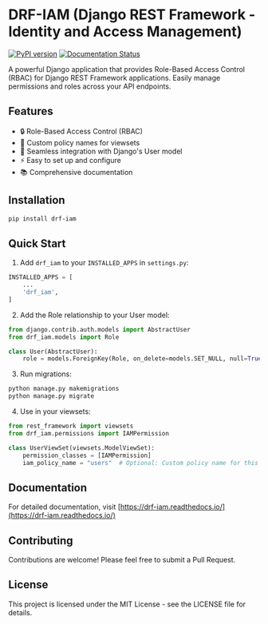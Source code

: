 # DRF-IAM (Django REST Framework - Identity and Access Management)

[![PyPI version](https://badge.fury.io/py/drf-iam.svg)](https://badge.fury.io/py/drf-iam)
[![Documentation Status](https://readthedocs.org/projects/drf-iam/badge/?version=latest)](https://drf-iam.readthedocs.io/en/latest/?badge=latest)

A powerful Django application that provides Role-Based Access Control (RBAC) for Django REST Framework applications. Easily manage permissions and roles across your API endpoints.

## Features

- 🔒 Role-Based Access Control (RBAC)
- 🎯 Custom policy names for viewsets
- 🔄 Seamless integration with Django's User model
- ⚡ Easy to set up and configure
- 📚 Comprehensive documentation

## Installation

```bash
pip install drf-iam
```

## Quick Start

1. Add `drf_iam` to your `INSTALLED_APPS` in `settings.py`:

```python
INSTALLED_APPS = [
    ...
    'drf_iam',
]
```

2. Add the Role relationship to your User model:

```python
from django.contrib.auth.models import AbstractUser
from drf_iam.models import Role

class User(AbstractUser):
    role = models.ForeignKey(Role, on_delete=models.SET_NULL, null=True)
```

3. Run migrations:

```bash
python manage.py makemigrations
python manage.py migrate
```

4. Use in your viewsets:

```python
from rest_framework import viewsets
from drf_iam.permissions import IAMPermission

class UserViewSet(viewsets.ModelViewSet):
    permission_classes = [IAMPermission]
    iam_policy_name = "users"  # Optional: Custom policy name for this viewset
```

## Documentation

For detailed documentation, visit [https://drf-iam.readthedocs.io/](https://drf-iam.readthedocs.io/)

## Contributing

Contributions are welcome! Please feel free to submit a Pull Request.

## License

This project is licensed under the MIT License - see the LICENSE file for details.